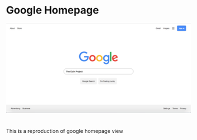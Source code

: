 # Google Homepage

![Screenshot](assets/img/screenshot.png)

#
This is a reproduction of google homepage view

